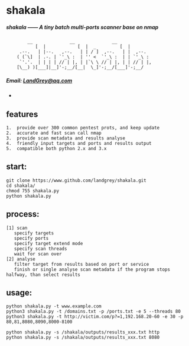 # shakala

##### shakala —— A tiny batch multi-ports scanner base on nmap

			__              __              __
		       [  |            [  |  _         [  |
		 .--.   | |--.   ,--.   | | / ]  ,--.   | |  ,--.
		( (`\]  | .-. | `'_\ :  | '' <  `'_\ :  | | `'_\ :
		 `'.'.  | | | | // | |, | |`\ \ // | |, | | // | |,
		[\__) )[___]|__]'-;__/[__|  \_]'-;__/[___]'-;__/


##### Email: LandGrey@qq.com
-

## features
```
1.  provide over 300 common pentest prots, and keep update
2.  accurate and fast scan call nmap
3.  provide scan metadata and results analyse
4.  friendly input targets and ports and results output
5.  compatible both python 2.x and 3.x
```

## start:
```
git clone https://www.github.com/landgrey/shakala.git
cd shakala/
chmod 755 shakala.py
python shakala.py
```

## process:
```
[1] scan
   specify targets
   specify ports
   specify target extend mode
   specify scan threads
   wait for scan over
[2] analyse
   filter target from results based on port or service
   finish or single analyse scan metadata if the program stops halfway, than select results
```

## usage:
```
python shakala.py -t www.example.com
python3 shakala.py -t /domains.txt -p /ports.txt -e 5 --threads 80
python3 shakala.py -t http://victim.com/p?=1,192.168.20-60 -e 30 -p 80,81,8080,8090,8000-8100

python shakala.py -s /shakala/outputs/results_xxx.txt http
python shakala.py -s /shakala/outputs/results_xxx.txt 8080
```
